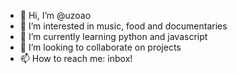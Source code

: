 - 👋 Hi, I’m @uzoao
- 👀 I’m interested in music, food and documentaries
- 🌱 I’m currently learning python and javascript
- 💞️ I’m looking to collaborate on projects
- 📫 How to reach me: inbox!

<!---
uzoao/uzoao is a ✨ special ✨ repository because its `README.md` (this file) appears on your GitHub profile.
You can click the Preview link to take a look at your changes.
--->
